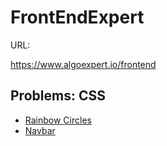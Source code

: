 # FrontEndExpert

URL:

https://www.algoexpert.io/frontend

<h2>Problems: CSS</h2>
<section>
    <ul>
        <li><a href="/css/Rainbow Circles">Rainbow Circles</a></li>
        <li><a href="/css/Navbar">Navbar</a></li>
    </ul>
</section>
